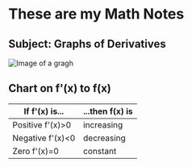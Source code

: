 # These are my Math Notes

## Subject: Graphs of Derivatives

![Image of a gragh](https://cdn-kibhp.nitrocdn.com/jEEPvLapPIIMpocrSEssjOggqosSDqrJ/assets/images/optimized/rev-4796307/mathhints.com/wp-content/uploads/2024/09/Original-First-Second.png)

## Chart on f'(x) to f(x)

| If f'(x) is...  | ...then f(x) is |
|    ---------    |  ------------   |
| Positive f'(x)>0| increasing      |
| Negative f'(x)<0| decreasing      |
| Zero f'(x)=0    | constant        |
